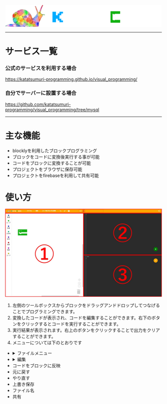<div align='center'>
<img src="katacode_title.png">
</div>

---
# サービス一覧
### 公式のサービスを利用する場合
https://katatsumuri-programming.github.io/visual_programming/

### 自分でサーバーに設置する場合
https://github.com/katatsumuri-programming/visual_programming/tree/mysql

---

# 主な機能
* blocklyを利用したブロックプログラミング
* ブロックをコードに変換後実行する事が可能
* コードをブロックに変換することが可能
* プロジェクトをブラウザに保存可能
* プロジェクトをfirebaseを利用して共有可能

# 使い方
![usage01](usage01.jpg)
1. 左側のツールボックスからブロックをドラッグアンドドロップしてつなげることでプログラミングできます。
2. 変換したコードが表示され、コードを編集することができます。右下のボタンをクリックするとコードを実行することができます。
3. 実行結果が表示されます。右上のボタンをクリックすることで出力をクリアすることができます。
4. メニューについては下のとおりです
<ul>
    <li>
        <details>
            <summary>ファイルメニュー</summary>
            <table>
                <tr><td>新規<td><td>新しいプロジェクトを作ります</td></tr>
                <tr><td>インポート<td><td>ローカルからプロジェクトをアップロードできます</td></tr>
                <tr><td>ダウンロード<td><td>プロジェクトをローカルにダウンロードできます</td></tr>
                <tr><td>開く<td><td>ダイアログが開き、ブラウザに保存したプロジェクトを開けます</td></tr>
                <tr><td>上書き保存<td><td>ブラウザ内にプロジェクトを上書き保存できます</td></tr>
                <tr><td>名前をつけて保存<td><td>ブラウザ内にプロジェクトを名前をつけて保存できます</td></tr>
                <tr><td>自動でブラウザに保存<td><td>自動でブラウザにプロジェクトを保存できます</td></tr>
                <tr><td>このプロジェクトを削除<td><td>プロジェクトをブラウザから削除します</td></tr>
            </table>
        </details>
    </li>
    <li>
        <details>
            <summary>編集</summary>
            <table>
                <tr><td>元に戻す</td><td>ブロックをもとに戻します</td></tr>
                <tr><td>やり直す</td><td>ブロックをやり直します</td></tr>
                <tr><td>自動でコードを生成</td><td>自動でコードを生成します</td></tr>
                <tr><td>ブロックをコードに反映</td><td>ブロックをコードに反映させます</td></tr>
                <tr><td>ターボモード</td><td>evalで実行します</td></tr>
            </table>
        </details>
    </li>
    <li>コードをブロックに反映</li>
    <li>元に戻す</li>
    <li>やり直す</li>
    <li>上書き保存</li>
    <li>ファイル名</li>
    <li>共有</li>
    </li>
</ul>
